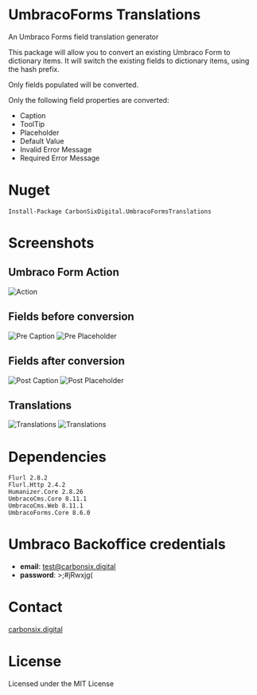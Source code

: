 # UmbracoForms Translations
An Umbraco Forms field translation generator

This package will allow you to convert an existing Umbraco Form to dictionary items. It will switch the existing fields to dictionary items, using the hash prefix. 

Only fields populated will be converted. 

Only the following field properties are converted: 

- Caption
- ToolTip
- Placeholder
- Default Value
- Invalid Error Message
- Required Error Message

# Nuget
`Install-Package CarbonSixDigital.UmbracoFormsTranslations`

# Screenshots

## Umbraco Form Action

![Action](screenshots/action.png)

## Fields before conversion
![Pre Caption](screenshots/pre-caption.png)
![Pre Placeholder](screenshots/pre-placeholder.png)

## Fields after conversion
![Post Caption](screenshots/post-caption.png)
![Post Placeholder](screenshots/post-placeholder.png)

## Translations
![Translations](screenshots/translations.png)
![Translations](screenshots/translations-values.png)

# Dependencies
~~~
Flurl 2.8.2
Flurl.Http 2.4.2
Humanizer.Core 2.8.26
UmbracoCms.Core 8.11.1
UmbracoCms.Web 8.11.1
UmbracoForms.Core 8.6.0
~~~

# Umbraco Backoffice credentials
- **email**: test@carbonsix.digital
- **password**: >;#jRwxjg(

# Contact
[carbonsix.digital](https://carbonsix.digital/contact-us/)

# License
Licensed under the MIT License
